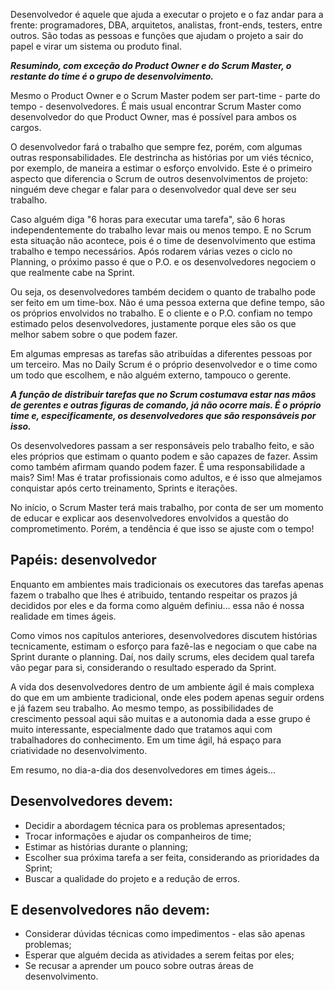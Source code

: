Desenvolvedor é aquele que ajuda a executar o projeto e o faz andar para a frente: programadores, DBA, arquitetos, analistas, front-ends, testers, entre outros. São todas as pessoas e funções que ajudam o projeto a sair do papel e virar um sistema ou produto final.

**_Resumindo, com exceção do Product Owner e do Scrum Master, o restante do time é o grupo de desenvolvimento._**

Mesmo o Product Owner e o Scrum Master podem ser part-time - parte do tempo - desenvolvedores. É mais usual encontrar Scrum Master como desenvolvedor do que Product Owner, mas é possível para ambos os cargos.

O desenvolvedor fará o trabalho que sempre fez, porém, com algumas outras responsabilidades. Ele destrincha as histórias por um viés técnico, por exemplo, de maneira a estimar o esforço envolvido. Este é o primeiro aspecto que diferencia o Scrum de outros desenvolvimentos de projeto: ninguém deve chegar e falar para o desenvolvedor qual deve ser seu trabalho.

Caso alguém diga "6 horas para executar uma tarefa", são 6 horas independentemente do trabalho levar mais ou menos tempo. E no Scrum esta situação não acontece, pois é o time de desenvolvimento que estima trabalho e tempo necessários. Após rodarem várias vezes o ciclo no Planning, o próximo passo é que o P.O. e os desenvolvedores negociem o que realmente cabe na Sprint.

Ou seja, os desenvolvedores também decidem o quanto de trabalho pode ser feito em um time-box. Não é uma pessoa externa que define tempo, são os próprios envolvidos no trabalho. E o cliente e o P.O. confiam no tempo estimado pelos desenvolvedores, justamente porque eles são os que melhor sabem sobre o que podem fazer.

Em algumas empresas as tarefas são atribuídas a diferentes pessoas por um terceiro. Mas no Daily Scrum é o próprio desenvolvedor e o time como um todo que escolhem, e não alguém externo, tampouco o gerente.

**_A função de distribuir tarefas que no Scrum costumava estar nas mãos de gerentes e outras figuras de comando, já não ocorre mais. É o próprio time e, especificamente, os desenvolvedores que são responsáveis por isso._**

Os desenvolvedores passam a ser responsáveis pelo trabalho feito, e são eles próprios que estimam o quanto podem e são capazes de fazer. Assim como também afirmam quando podem fazer. É uma responsabilidade a mais? Sim! Mas é tratar profissionais como adultos, e é isso que almejamos conquistar após certo treinamento, Sprints e iterações.

No início, o Scrum Master terá mais trabalho, por conta de ser um momento de educar e explicar aos desenvolvedores envolvidos a questão do comprometimento. Porém, a tendência é que isso se ajuste com o tempo!

## Papéis: desenvolvedor

Enquanto em ambientes mais tradicionais os executores das tarefas apenas fazem o trabalho que lhes é atribuido, tentando respeitar os prazos já decididos por eles e da forma como alguém definiu... essa não é nossa realidade em times ágeis.

Como vimos nos capítulos anteriores, desenvolvedores discutem histórias tecnicamente, estimam o esforço para fazê-las e negociam o que cabe na Sprint durante o planning. Daí, nos daily scrums, eles decidem qual tarefa vão pegar para si, considerando o resultado esperado da Sprint.

A vida dos desenvolvedores dentro de um ambiente ágil é mais complexa do que em um ambiente tradicional, onde eles podem apenas seguir ordens e já fazem seu trabalho. Ao mesmo tempo, as possibilidades de crescimento pessoal aqui são muitas e a autonomia dada a esse grupo é muito interessante, especialmente dado que tratamos aqui com trabalhadores do conhecimento. Em um time ágil, há espaço para criatividade no desenvolvimento.

Em resumo, no dia-a-dia dos desenvolvedores em times ágeis...

## Desenvolvedores devem:

- Decidir a abordagem técnica para os problemas apresentados;
- Trocar informações e ajudar os companheiros de time;
- Estimar as histórias durante o planning;
- Escolher sua próxima tarefa a ser feita, considerando as prioridades da Sprint;
- Buscar a qualidade do projeto e a redução de erros.

## E desenvolvedores não devem:
 
- Considerar dúvidas técnicas como impedimentos - elas são apenas problemas;
- Esperar que alguém decida as atividades a serem feitas por eles;
- Se recusar a aprender um pouco sobre outras áreas de desenvolvimento.

